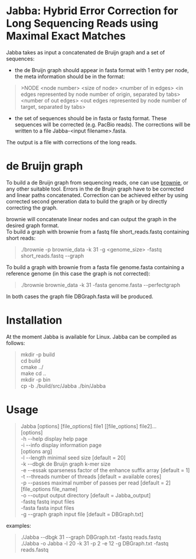 Jabba: Hybrid Error Correction for Long Sequencing Reads using Maximal Exact Matches
=====

Jabba takes as input a concatenated de Bruijn graph and a set of sequences:
- the de Bruijn graph should appear in fasta format with 1 entry per node, the meta information should be in the format:  
> \>NODE	\<node number\>	\<size of node\>	\<number of in edges\>	\<in edges represented by node number of origin, separated by tabs\>	\<number of out edges\>	\<out edges represented by node number of target, separated by tabs\>  
- the set of sequences should be in fasta or fastq format. These sequences will be corrected (e.g. PacBio reads). The corrections will be written to a file Jabba-\<input filename\>.fasta.

The output is a file with corrections of the long reads.


de Bruijn graph
===============
To build a de Bruijn graph from sequencing reads, one can use [brownie](https://github.com/jfostier/brownie), or any other suitable tool. Errors in the de Bruijn graph have to be corrected and linear paths concatenated. Correction can be achieved either by using corrected second generation data to build the graph or by directly correcting the graph.

brownie will concatenate linear nodes and can output the graph in the desired graph format.  
To build a graph with brownie from a fastq file short_reads.fastq containing short reads:  
>./brownie -p brownie_data -k 31 -g \<genome_size\> -fastq short_reads.fastq --graph  

To build a graph with brownie from a fasta file genome.fasta containing a reference genome (in this case the graph is not corrected):  
>./brownie brownie_data -k 31 -fasta genome.fasta --perfectgraph  

In both cases the graph file DBGraph.fasta will be produced.

Installation
============
At the moment Jabba is available for Linux.
Jabba can be compiled as follows:
>mkdir -p build  
>cd build  
>cmake ../  
>make
>cd ..  
>mkdir -p bin  
>cp -b ./build/src/Jabba ./bin/Jabba  

Usage
=====
>Jabba [options] [file_options] file1 [[file_options] file2]...  
[options]  
  -h	--help		display help page  
  -i	--info		display information page  
 [options arg]  
  -l	--length	minimal seed size [default = 20]  
  -k	--dbgk		de Bruijn graph k-mer size  
  -e	--essak		sparseness factor of the enhance suffix array [default = 1]  
  -t	--threads	number of threads [default = available cores]  
  -p	--passes	maximal number of passes per read [default = 2]  
 [file_options file_name]  
  -o	--output	output directory [default = Jabba_output]  
  -fastq		fastq input files  
  -fasta		fasta input files  
  -g	--graph		graph input file [default = DBGraph.txt]  

examples:  
>./Jabba --dbgk 31 --graph DBGraph.txt -fastq reads.fastq  
./Jabba -o Jabba -l 20 -k 31 -p 2 -e 12 -g DBGraph.txt -fastq reads.fastq  


